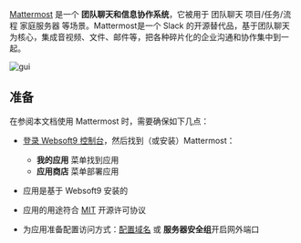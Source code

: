 [Mattermost](https://mattermost.com/) 是一个 **团队聊天和信息协作系统**，它被用于 团队聊天 项目/任务/流程 家庭服务器  等场景。Mattermost是一个 Slack 的开源替代品，基于团队聊天为核心，集成音视频、文件、邮件等，把各种碎片化的企业沟通和协作集中到一起。


![gui](https://libs.websoft9.com/Websoft9/DocsPicture/zh/mattermost/mattermost-gui-websoft9.webp)


## 准备

在参阅本文档使用 Mattermost 时，需要确保如下几点：

- [登录 Websoft9 控制台](./login-console)，然后找到（或安装）Mattermost：
  - **我的应用** 菜单找到应用 
  - **应用商店** 菜单部署应用

- 应用是基于 Websoft9 安装的


- 应用的用途符合 [MIT](https://opensource.org/licenses/MIT) 开源许可协议


- 为应用准备配置访问方式：[配置域名](./domain-set) 或 **服务器安全组**开启网外端口